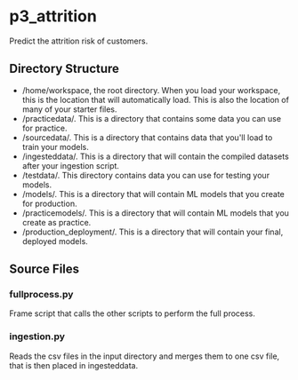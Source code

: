 # p3_attrition
Predict the attrition risk of customers.

## Directory Structure
* /home/workspace, the root directory. When you load your workspace, this is the location that will automatically load. This is also the location of many of your starter files.
* /practicedata/. This is a directory that contains some data you can use for practice.
* /sourcedata/. This is a directory that contains data that you'll load to train your models.
* /ingesteddata/. This is a directory that will contain the compiled datasets after your ingestion script.
* /testdata/. This directory contains data you can use for testing your models.
* /models/. This is a directory that will contain ML models that you create for production.
* /practicemodels/. This is a directory that will contain ML models that you create as practice.
* /production_deployment/. This is a directory that will contain your final, deployed models.

## Source Files
### fullprocess.py
Frame script that calls the other scripts to perform the full process.

### ingestion.py
Reads the csv files in the input directory and merges them to one csv file, that is then placed in ingesteddata.



